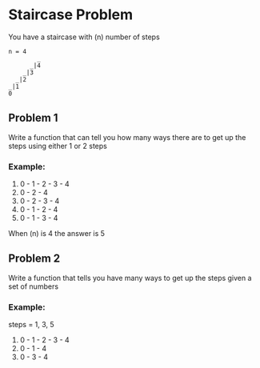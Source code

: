 # Staircase Problem

You have a staircase with (n) number of steps

```
n = 4
        _
      _|4
    _|3
  _|2
_|1
0
```

## Problem 1

Write a function that can tell you how many ways there are to get up the steps using either 1 or 2 steps

### Example:

1. 0 - 1 - 2 - 3 - 4
2. 0 - 2 - 4
3. 0 - 2 - 3 - 4
4. 0 - 1 - 2 - 4
5. 0 - 1 - 3 - 4

When (n) is 4 the answer is 5

## Problem 2

Write a function that tells you have many ways to get up the steps given a set of numbers

### Example:

steps = 1, 3, 5

1. 0 - 1 - 2 - 3 - 4
2. 0 - 1 - 4
3. 0 - 3 - 4

